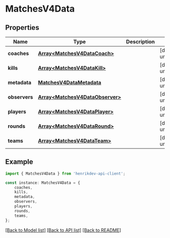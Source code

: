 # MatchesV4Data


## Properties

Name | Type | Description | Notes
------------ | ------------- | ------------- | -------------
**coaches** | [**Array&lt;MatchesV4DataCoach&gt;**](MatchesV4DataCoach.md) |  | [default to undefined]
**kills** | [**Array&lt;MatchesV4DataKill&gt;**](MatchesV4DataKill.md) |  | [default to undefined]
**metadata** | [**MatchesV4DataMetadata**](MatchesV4DataMetadata.md) |  | [default to undefined]
**observers** | [**Array&lt;MatchesV4DataObserver&gt;**](MatchesV4DataObserver.md) |  | [default to undefined]
**players** | [**Array&lt;MatchesV4DataPlayer&gt;**](MatchesV4DataPlayer.md) |  | [default to undefined]
**rounds** | [**Array&lt;MatchesV4DataRound&gt;**](MatchesV4DataRound.md) |  | [default to undefined]
**teams** | [**Array&lt;MatchesV4DataTeam&gt;**](MatchesV4DataTeam.md) |  | [default to undefined]

## Example

```typescript
import { MatchesV4Data } from 'henrikdev-api-client';

const instance: MatchesV4Data = {
    coaches,
    kills,
    metadata,
    observers,
    players,
    rounds,
    teams,
};
```

[[Back to Model list]](../README.md#documentation-for-models) [[Back to API list]](../README.md#documentation-for-api-endpoints) [[Back to README]](../README.md)
